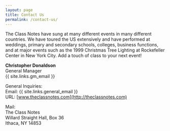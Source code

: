 ```yaml
---
layout: page
title: Contact Us
permalink: /contact-us/
---
```


The Class Notes have sung at many different events in many different countries. We have
toured the US extensively and have performed at weddings, primary and secondary schools,
colleges, business functions, and at major events such as the 1999 Christmas Tree Lighting
at Rockefeller Center in New York City. Add a touch of class to your next event!

**Christopher Donaldson**<br>
General Manager<br>
{{ site.links.gm_email }}

General Inquiries:<br>
Email: {{ site.links.general_email }}<br>
URL: [www.theclassnotes.com](http://theclassnotes.com)<br>

Mail:<br>
The Class Notes<br>
Willard Straight Hall, Box 36<br>
Ithaca, NY 14853
